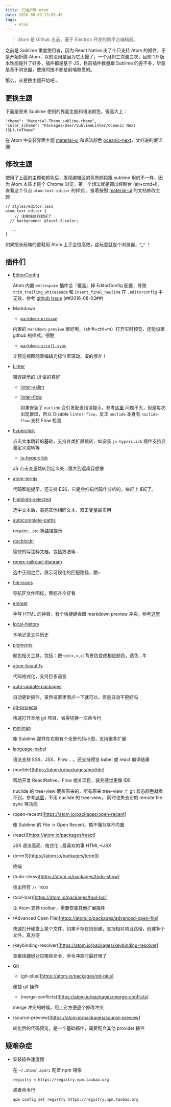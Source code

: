 ```yaml
---
title: 开始折腾 Atom
date: 2016-08-03 13:05:49
tags:
	- Atom
---
```


> Atom 是 Github 出品，基于 Electron 开发的跨平台编辑器。

之前是 Sublime 重度使用者，因为 React Native 出了个只支持 Atom 的插件，于是开始折腾 Atom，以前没用是因为它太慢了，一个月卸三次装三次，目前 1.9 版本性能提升了好多，插件都是基于 JS，目前插件数量跟 Sublime 的差不多，毕竟是基于浏览器，使用的技术都是前端熟悉的。

那么，从更换主题开始吧...

<!--more-->

## 更换主题

下面是原来 Sublime 使用的界面主题和语法颜色，很高大上：

```
"theme": "Material-Theme.sublime-theme",
"color_scheme": "Packages/User/SublimeLinter/Oceanic Next (SL).tmTheme"
```

在 Atom 中安装界面主题 [material-ui](https://atom.io/themes/material-ui) 和语法颜色 [oceanic-next](https://atom.io/themes/oceanic-next)，文档说的很详细

## 修改主题

使用了上面的主题和颜色后，发现编辑区的背景颜色跟 sublime 用的不一样，因为 Atom 本质上是个 Chrome 浏览，第一个想法就是调出控制台 (alt+cmd+i)，查看这个节点 `atom-text-editor` 的样式 ，接着按照 [material-ui](https://atom.io/themes/material-ui) 的文档修改主题：

```
// styles/editor.less
atom-text-editor {
	// 注释掉这行就好了
  // background: @level-3-color;

  ...
}
```

如果擅长前端的童鞋用 Atom 上手会很高效，这玩意就是个浏览器，^_^ ！

## 插件们

- [EditorConfig](https://github.com/sindresorhus/atom-editorconfig)

	Atom 内置 `whitespace` 插件会『覆盖』掉 EditorConfig 配置，导致 `trim_trailing_whitespace` 和 `insert_final_newline` 在 `.editorconfig` 中无效，参考 [github issue](https://github.com/sindresorhus/atom-editorconfig/issues/3)
	(##2016-08-03##)

- Markdown

	+ [`markdown-previwe`](https://github.com/atom/markdown-preview)

	内置的 `markdown-previwe` 很好用，（shift+ctrl+m）打开实时预览，还能设置 github 的样式，很酷

	+ [`markdown-scroll-sync`](https://github.com/mark-hahn/markdown-scroll-sync)

	让预览视图随着编辑光标位置滚动，滚的很准！

- [Linter](https://atom.io/packages/linter)

	错误提示的 UI 做的真好

	+ [linter-eslint](https://atom.io/packages/linter-eslint)

	+ [linter-flow](https://atom.io/packages/linter-flow)

		如果安装了 `nuclide` 会引发配置错误提示，参考[这里](https://github.com/facebook/nuclide/issues/387)
		问题不大，但是每次出现很烦，所以 Disable `linter-flow`，反正 `nuclide` 本身有 `nuclide-flow` 支持 Flow 检测

- [hyperclick](https://atom.io/packages/hyperclick)

	点击文本跳转的基础，支持各类扩展跳转，如安装 `js-hyperclick` 插件支持变量定义跳转等

	+ [js-hyperclick](https://atom.io/packages/js-hyperclick)

	JS 点击变量跳转到定义处...强大到远超我想像

- [atom-ternjs](https://atom.io/packages/atom-ternjs)

	代码智能提示，还支持 ES6，它是会扫描代码作分析的，快赶上 IDE了。

- [highlight-selected](https://atom.io/packages/highlight-selected)

	选中文本后，高亮其他相同文本，双击变量最实用

- [autocomplete-paths](https://atom.io/packages/autocomplete-paths)

	require、src 等路径提示

- [docblockr](https://atom.io/packages/docblockr)

	愉快的写注释文档，包括方法等...

- [regex-railroad-diagram](https://atom.io/packages/regex-railroad-diagram)

	选中正则之后，展示可视化的匹配路径，酷~

- [file-icons](https://link.zhihu.com/?target=https%3A//atom.io/packages/file-icons)

	导航区文件图标，图标齐全好看

- [emmet](https://atom.io/packages/emmet)

	手写 HTML 的神器，有个快捷键会跟 markdown preview 冲突，参考[这里](https://discuss.atom.io/t/keyboard-shortcut-overriding-emmet-and-markdown-preview/14113/7)

- [local-history](https://atom.io/packages/local-history)

	本地记录文件历史

- [pigments](https://atom.io/packages/pigments)

	颜色相关工具，包括：把`rgb(x,x,x)`背景色变成相应颜色，选色...牛

- [atom-beautify](https://atom.io/packages/atom-beautify)

	代码格式化，支持巨多语言

- [auto-update-packages](https://atom.io/packages/auto-update-packages)

	自动更新插件，虽然设置里面点一下就可以，但是自动不更好吗

- [git-projects](https://atom.io/packages/git-projects)

	快速打开本地 git 项目，省得切换一次命令行

- [minimap](https://atom.io/packages/minimap)

	像 Sublime 那样在右侧有个全景代码小图，支持很多扩展

- [language-babel](https://atom.io/packages/language-babel)

	语法支持 ES6、JSX、Flow ...，还支持预览 babel 或 react 编译结果

- (nuclide)[https://atom.io/packages/nuclide]

	帮助开发 ReactNative、Flow 相关项目，装完感觉更像 IDE

	nuclide 的 tree-view 覆盖原来的，所有原来 tree-view 上 git 状态颜色就看不到，参考[这里](https://github.com/facebook/nuclide/issues/260)，不用 nuclide 的 tree-view，
	同时也失去它的 remote file sync 等功能

- (open-recent)[https://atom.io/packages/open-recent]

	像 Sublime 的 File -> Open Recent，搞不懂为啥不内置

- (react)[https://atom.io/packages/react]

	JSX 语法高亮、格式化...最喜欢的事 HTML->JSX

- (term3)[https://atom.io/packages/term3]

	终端

- (todo-show)[https://atom.io/packages/todo-show]

	找出所有 `// TODO`

- (tool-bar)[https://atom.io/packages/tool-bar]

	让 Atom 支持 toolbar，需要安装其他扩展插件

- (Advanced Open File)[https://atom.io/packages/advanced-open-file]

	快速打开硬盘上某个文件，如果不存在则创建，支持相对项目路径，创建多个文件，真方便

- (keybinding-resolver)[https://atom.io/packages/keybinding-resolver]

	查看快捷键对应哪些命令，命令冲突时最好用了

- Git

	+ (git-plus)[https://atom.io/packages/git-plus]

	便捷 git 操作

	+ (merge-conflicts)[https://atom.io/packages/merge-conflicts]

	merge 冲突的时候，用上它方便逐个修改冲突

- (source-preview)[https://atom.io/packages/source-preview]

	转化后的代码预览，是一个基础插件，需要配合其他 provider 插件

## 疑难杂症

- 安装插件速度慢

	在 `~/.atom/.apmrc` 配置 npm 镜像

	```
	registry = https://registry.npm.taobao.org
	```

	或者命令行

	```
	apm config set registry https://registry.npm.taobao.org
	```
